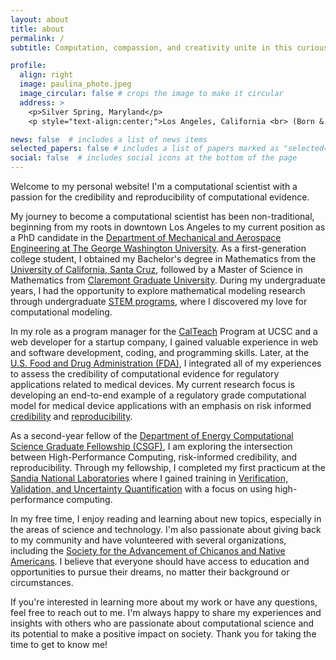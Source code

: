 ```yaml
---
layout: about
title: about
permalink: /
subtitle: Computation, compassion, and creativity unite in this curious Chicana. Silly and strong, with an artistic heart, I embrace all parts of me.

profile:
  align: right
  image: paulina_photo.jpeg
  image_circular: false # crops the image to make it circular
  address: >
    <p>Silver Spring, Maryland</p>
    <p style="text-align:center;">Los Angeles, California <br> (Born & Raised)</p>

news: false  # includes a list of news items
selected_papers: false # includes a list of papers marked as "selected={true}"
social: false  # includes social icons at the bottom of the page
---
```


Welcome to my personal website! I'm a computational scientist with a passion for the credibility and reproducibility of computational evidence.

My journey to become a computational scientist has been non-traditional, beginning from my roots in downtown Los Angeles to my current position as a PhD candidate in the [Department of Mechanical and Aerospace Engineering at The George Washington University](https://www.mae.seas.gwu.edu/). As a first-generation college student, I obtained my Bachelor's degree in Mathematics from the [University of California, Santa Cruz](https://www.math.ucsc.edu/), followed by a Master of Science in Mathematics from [Claremont Graduate University](https://www.cgu.edu/school/institute-of-mathematical-sciences/). During my undergraduate years, I had the opportunity to explore mathematical modeling research through undergraduate [STEM programs](https://stemdiv.ucsc.edu/), where I discovered my love for computational modeling.

In my role as a program manager for the [CalTeach](https://calteach.science.ucsc.edu/) Program at UCSC and a web developer for a startup company, I gained valuable experience in web and software development, coding, and programming skills. Later, at the [U.S. Food and Drug Administration (FDA)](https://www.fda.gov/medical-devices/medical-device-regulatory-science-research-programs-conducted-osel/credibility-computational-models-program-research-computational-models-and-simulation-associated), I integrated all of my experiences to assess the credibility of computational evidence for regulatory applications related to medical devices. My current research focus is developing an end-to-end example of a regulatory grade computational model for medical device applications with an emphasis on risk informed [credibility](https://www.asme.org/codes-standards/find-codes-standards/v-v-40-assessing-credibility-computational-modeling-verification-validation-application-medical-devices) and [reproducibility](https://figshare.com/articles/presentation/Reproducibility_PI_Manifesto/104539).

As a second-year fellow of the [Department of Energy Computational Science Graduate Fellowship (CSGF)](https://www.krellinst.org/csgf/), I am exploring the intersection between High-Performance Computing, risk-informed credibility, and reproducibility. Through my fellowship, I completed my first practicum at the [Sandia National Laboratories](https://www.sandia.gov/) where I gained training in [Verification, Validation, and Uncertainty Quantification](https://www.asme.org/codes-standards/publications-information/verification-validation-uncertainty) with a focus on using high-performance computing.

In my free time, I enjoy reading and learning about new topics, especially in the areas of science and technology. I'm also passionate about giving back to my community and have volunteered with several organizations, including the [Society for the Advancement of Chicanos and Native Americans](https://www.sacnas.org/). I believe that everyone should have access to education and opportunities to pursue their dreams, no matter their background or circumstances.

If you're interested in learning more about my work or have any questions, feel free to reach out to me. I'm always happy to share my experiences and insights with others who are passionate about computational science and its potential to make a positive impact on society. Thank you for taking the time to get to know me!

